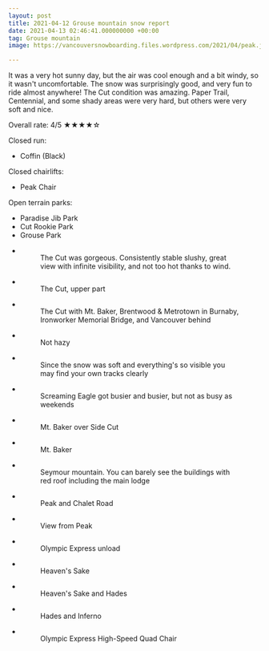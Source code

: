 ```yaml
---
layout: post
title: 2021-04-12 Grouse mountain snow report
date: 2021-04-13 02:46:41.000000000 +00:00
tag: Grouse mountain
image: https://vancouversnowboarding.files.wordpress.com/2021/04/peak.jpg

---
```

<!-- wp:paragraph -->
<p>It was a very hot sunny day, but the air was cool enough and a bit windy, so it wasn't uncomfortable. The snow was surprisingly good, and very fun to ride almost anywhere! The Cut condition was amazing. Paper Trail, Centennial, and some shady areas were very hard, but others were very soft and nice.</p>
<!-- /wp:paragraph -->

<!-- wp:paragraph -->
<p>Overall rate: 4/5 ★★★★☆</p>
<!-- /wp:paragraph -->

<!-- wp:paragraph -->
<p>Closed run:</p>
<!-- /wp:paragraph -->

<!-- wp:list -->
<ul><li>Coffin (Black)</li></ul>
<!-- /wp:list -->

<!-- wp:paragraph -->
<p>Closed chairlifts:</p>
<!-- /wp:paragraph -->

<!-- wp:list -->
<ul><li>Peak Chair</li></ul>
<!-- /wp:list -->

<!-- wp:paragraph -->
<p>Open terrain parks:</p>
<!-- /wp:paragraph -->

<!-- wp:list -->
<ul><li>Paradise Jib Park</li><li>Cut Rookie Park</li><li>Grouse Park</li></ul>
<!-- /wp:list -->

<!-- wp:coblocks/gallery-stacked {"align":"wide","captions":true} -->
<div class="wp-block-coblocks-gallery-stacked alignwide"><ul class="coblocks-gallery has-fullwidth-images"><li class="coblocks-gallery--item"><figure class="coblocks-gallery--figure"><img src="https://vancouversnowboarding.files.wordpress.com/2021/04/pxl_20210412_205420885.jpg?w=1024" alt="" data-id="955" data-imglink="" class="wp-image-955 has-shadow-none" /><figcaption class="coblocks-gallery--caption">The Cut was gorgeous. Consistently stable slushy, great view with infinite visibility, and not too hot thanks to wind.</figcaption></figure></li><li class="coblocks-gallery--item"><figure class="coblocks-gallery--figure"><img src="https://vancouversnowboarding.files.wordpress.com/2021/04/pxl_20210412_205425457.jpg?w=1024" alt="" data-id="956" data-imglink="" class="wp-image-956 has-shadow-none" /><figcaption class="coblocks-gallery--caption">The Cut, upper part</figcaption></figure></li><li class="coblocks-gallery--item"><figure class="coblocks-gallery--figure"><img src="https://vancouversnowboarding.files.wordpress.com/2021/04/pxl_20210412_205435774.jpg?w=1024" alt="" data-id="957" data-imglink="" class="wp-image-957 has-shadow-none" /><figcaption class="coblocks-gallery--caption">The Cut with Mt. Baker, Brentwood &amp; Metrotown in Burnaby, Ironworker Memorial Bridge, and Vancouver behind</figcaption></figure></li><li class="coblocks-gallery--item"><figure class="coblocks-gallery--figure"><img src="https://vancouversnowboarding.files.wordpress.com/2021/04/pxl_20210412_211045193.jpg?w=1024" alt="" data-id="958" data-imglink="" class="wp-image-958 has-shadow-none" /><figcaption class="coblocks-gallery--caption">Not hazy</figcaption></figure></li><li class="coblocks-gallery--item"><figure class="coblocks-gallery--figure"><img src="https://vancouversnowboarding.files.wordpress.com/2021/04/pxl_20210412_211053523.jpg?w=1024" alt="" data-id="959" data-imglink="" class="wp-image-959 has-shadow-none" /><figcaption class="coblocks-gallery--caption">Since the snow was soft and everything's so visible you may find your own tracks clearly</figcaption></figure></li><li class="coblocks-gallery--item"><figure class="coblocks-gallery--figure"><img src="https://vancouversnowboarding.files.wordpress.com/2021/04/pxl_20210412_212912031.jpg?w=1024" alt="" data-id="960" data-imglink="" class="wp-image-960 has-shadow-none" /><figcaption class="coblocks-gallery--caption">Screaming Eagle got busier and busier, but not as busy as weekends</figcaption></figure></li><li class="coblocks-gallery--item"><figure class="coblocks-gallery--figure"><img src="https://vancouversnowboarding.files.wordpress.com/2021/04/pxl_20210412_205441392.jpg?w=1024" alt="" data-id="961" data-imglink="" class="wp-image-961 has-shadow-none" /><figcaption class="coblocks-gallery--caption">Mt. Baker over Side Cut</figcaption></figure></li><li class="coblocks-gallery--item"><figure class="coblocks-gallery--figure"><img src="https://vancouversnowboarding.files.wordpress.com/2021/04/pxl_20210412_211049082.jpg?w=1024" alt="" data-id="962" data-imglink="" class="wp-image-962 has-shadow-none" /><figcaption class="coblocks-gallery--caption">Mt. Baker</figcaption></figure></li><li class="coblocks-gallery--item"><figure class="coblocks-gallery--figure"><img src="https://vancouversnowboarding.files.wordpress.com/2021/04/pxl_20210412_212905333.jpg?w=1024" alt="" data-id="963" data-imglink="" class="wp-image-963 has-shadow-none" /><figcaption class="coblocks-gallery--caption">Seymour mountain. You can barely see the buildings with red roof including the main lodge</figcaption></figure></li><li class="coblocks-gallery--item"><figure class="coblocks-gallery--figure"><img src="https://vancouversnowboarding.files.wordpress.com/2021/04/pxl_20210412_210349575.jpg?w=1024" alt="" data-id="964" data-imglink="" class="wp-image-964 has-shadow-none" /><figcaption class="coblocks-gallery--caption">Peak and Chalet Road</figcaption></figure></li><li class="coblocks-gallery--item"><figure class="coblocks-gallery--figure"><img src="https://vancouversnowboarding.files.wordpress.com/2021/04/pxl_20210412_221533916.jpg?w=1024" alt="" data-id="965" data-imglink="" class="wp-image-965 has-shadow-none" /><figcaption class="coblocks-gallery--caption">View from Peak</figcaption></figure></li><li class="coblocks-gallery--item"><figure class="coblocks-gallery--figure"><img src="https://vancouversnowboarding.files.wordpress.com/2021/04/pxl_20210412_221528281.jpg?w=1024" alt="" data-id="966" data-imglink="" class="wp-image-966 has-shadow-none" /><figcaption class="coblocks-gallery--caption">Olympic Express unload</figcaption></figure></li><li class="coblocks-gallery--item"><figure class="coblocks-gallery--figure"><img src="https://vancouversnowboarding.files.wordpress.com/2021/04/pxl_20210412_203450671.jpg?w=1024" alt="" data-id="967" data-imglink="" class="wp-image-967 has-shadow-none" /><figcaption class="coblocks-gallery--caption">Heaven's Sake</figcaption></figure></li><li class="coblocks-gallery--item"><figure class="coblocks-gallery--figure"><img src="https://vancouversnowboarding.files.wordpress.com/2021/04/pxl_20210412_203454642.jpg?w=1024" alt="" data-id="968" data-imglink="" class="wp-image-968 has-shadow-none" /><figcaption class="coblocks-gallery--caption">Heaven's Sake and Hades</figcaption></figure></li><li class="coblocks-gallery--item"><figure class="coblocks-gallery--figure"><img src="https://vancouversnowboarding.files.wordpress.com/2021/04/pxl_20210412_203228491.jpg?w=1024" alt="" data-id="969" data-imglink="" class="wp-image-969 has-shadow-none" /><figcaption class="coblocks-gallery--caption">Hades and Inferno</figcaption></figure></li><li class="coblocks-gallery--item"><figure class="coblocks-gallery--figure"><img src="https://vancouversnowboarding.files.wordpress.com/2021/04/pxl_20210412_203235087.jpg?w=1024" alt="" data-id="970" data-imglink="" class="wp-image-970 has-shadow-none" /><figcaption class="coblocks-gallery--caption">Olympic Express High-Speed Quad Chair</figcaption></figure></li></ul></div>
<!-- /wp:coblocks/gallery-stacked -->
